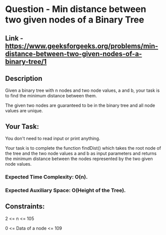 # Question - Min distance between two given nodes of a Binary Tree

## Link - https://www.geeksforgeeks.org/problems/min-distance-between-two-given-nodes-of-a-binary-tree/1

## Description

Given a binary tree with n nodes and two node values, a and b, your task is to find the minimum distance between them. 

The given two nodes are guaranteed to be in the binary tree and all node values are unique.


## Your Task:
You don't need to read input or print anything. 

Your task is to complete the function findDist() which takes the root node of the tree and the two node values a and b as input parameters and returns the minimum distance between the nodes represented by the two given node values.

### Expected Time Complexity: O(n).
### Expected Auxiliary Space: O(Height of the Tree).

## Constraints:

2 <= n <= 105

0 <= Data of a node <= 109 
